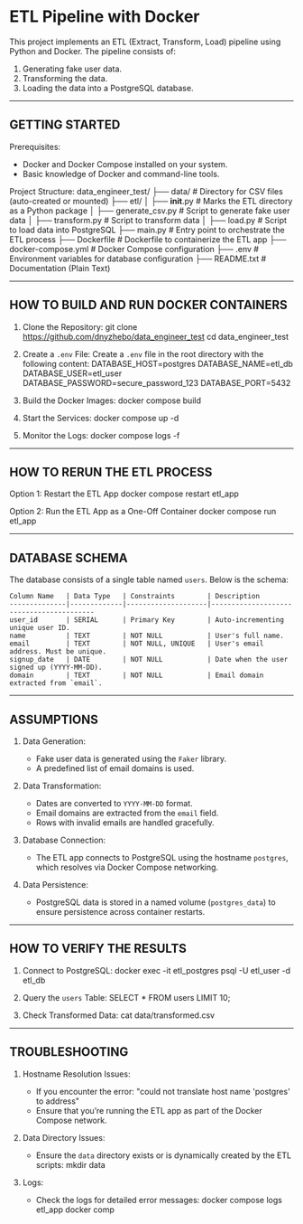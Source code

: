 ETL Pipeline with Docker
========================

This project implements an ETL (Extract, Transform, Load) pipeline using Python and Docker. The pipeline consists of:
1. Generating fake user data.
2. Transforming the data.
3. Loading the data into a PostgreSQL database.

---------------------------
GETTING STARTED
---------------------------

Prerequisites:
- Docker and Docker Compose installed on your system.
- Basic knowledge of Docker and command-line tools.


Project Structure:
data_engineer_test/
    ├── data/                       # Directory for CSV files (auto-created or mounted)
    ├── etl/
    │   ├── __init__.py             # Marks the ETL directory as a Python package
    │   ├── generate_csv.py         # Script to generate fake user data
    │   ├── transform.py            # Script to transform data
    │   ├── load.py                 # Script to load data into PostgreSQL
    ├── main.py                     # Entry point to orchestrate the ETL process
    ├── Dockerfile                  # Dockerfile to containerize the ETL app
    ├── docker-compose.yml          # Docker Compose configuration
    ├── .env                        # Environment variables for database configuration
    ├── README.txt                  # Documentation (Plain Text)

---------------------------
HOW TO BUILD AND RUN DOCKER CONTAINERS
---------------------------

1. Clone the Repository:
    git clone https://github.com/dnyzhebo/data_engineer_test
    cd data_engineer_test

2. Create a `.env` File:
    Create a `.env` file in the root directory with the following content:
        DATABASE_HOST=postgres
        DATABASE_NAME=etl_db
        DATABASE_USER=etl_user
        DATABASE_PASSWORD=secure_password_123
        DATABASE_PORT=5432

3. Build the Docker Images:
    docker compose build

4. Start the Services:
    docker compose up -d

5. Monitor the Logs:
    docker compose logs -f

---------------------------
HOW TO RERUN THE ETL PROCESS
---------------------------

Option 1: Restart the ETL App
    docker compose restart etl_app

Option 2: Run the ETL App as a One-Off Container
    docker compose run etl_app

---------------------------
DATABASE SCHEMA
---------------------------

The database consists of a single table named `users`. Below is the schema:

    Column Name   | Data Type   | Constraints        | Description
    --------------|-------------|--------------------|-----------------------------------------
    user_id       | SERIAL      | Primary Key        | Auto-incrementing unique user ID.
    name          | TEXT        | NOT NULL           | User's full name.
    email         | TEXT        | NOT NULL, UNIQUE   | User's email address. Must be unique.
    signup_date   | DATE        | NOT NULL           | Date when the user signed up (YYYY-MM-DD).
    domain        | TEXT        | NOT NULL           | Email domain extracted from `email`.

---------------------------
ASSUMPTIONS
---------------------------

1. Data Generation:
   - Fake user data is generated using the `Faker` library.
   - A predefined list of email domains is used.

2. Data Transformation:
   - Dates are converted to `YYYY-MM-DD` format.
   - Email domains are extracted from the `email` field.
   - Rows with invalid emails are handled gracefully.

3. Database Connection:
   - The ETL app connects to PostgreSQL using the hostname `postgres`, which resolves via Docker Compose networking.

4. Data Persistence:
   - PostgreSQL data is stored in a named volume (`postgres_data`) to ensure persistence across container restarts.

---------------------------
HOW TO VERIFY THE RESULTS
---------------------------

1. Connect to PostgreSQL:
    docker exec -it etl_postgres psql -U etl_user -d etl_db

2. Query the `users` Table:
    SELECT * FROM users LIMIT 10;

3. Check Transformed Data:
    cat data/transformed.csv

---------------------------
TROUBLESHOOTING
---------------------------

1. Hostname Resolution Issues:
   - If you encounter the error:
        "could not translate host name 'postgres' to address"
   - Ensure that you’re running the ETL app as part of the Docker Compose network.

2. Data Directory Issues:
   - Ensure the `data` directory exists or is dynamically created by the ETL scripts:
        mkdir data

3. Logs:
   - Check the logs for detailed error messages:
        docker compose logs etl_app
        docker comp
